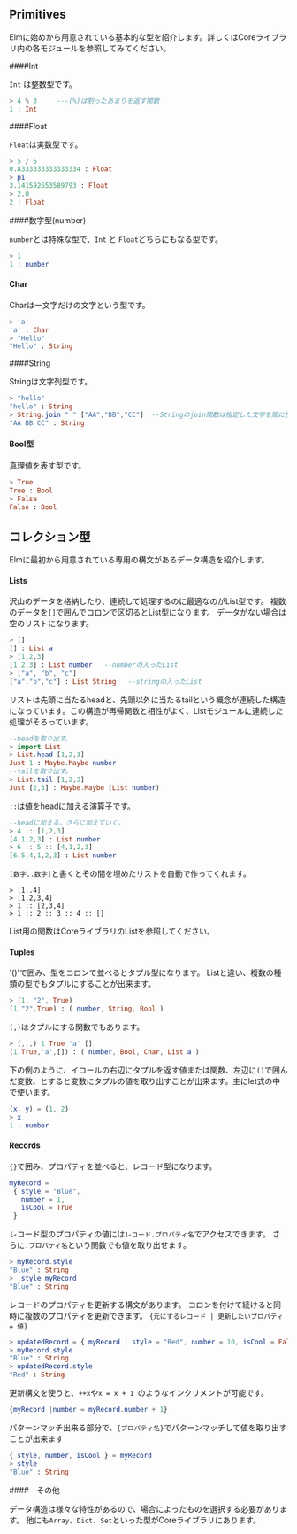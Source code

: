 ## Primitives

Elmに始めから用意されている基本的な型を紹介します。詳しくはCoreライブラリ内の各モジュールを参照してみてください。

####Int

`Int` は整数型です。

```elm
> 4 % 3     ---(%)は割ったあまりを返す関数
1 : Int
```

####Float

`Float`は実数型です。

```elm
> 5 / 6
0.8333333333333334 : Float
> pi
3.141592653589793 : Float
> 2.0
2 : Float
```

####数字型(number)

`number`とは特殊な型で、`Int` と `Float`どちらにもなる型です。

```elm
> 1
1 : number
```

#### Char

Charは一文字だけの文字という型です。

```elm
> 'a'
'a' : Char
> "Hello"
"Hello" : String
```

####String

Stringは文字列型です。

```elm
> "hello"
"hello" : String
> String.join " " ["AA","BB","CC"]  --Stringのjoin関数は指定した文字を間に挟んでListの文字をくっつける関数
"AA BB CC" : String
```


#### Bool型

真理値を表す型です。

```elm
> True
True : Bool
> False
False : Bool
```

## コレクション型

Elmに最初から用意されている専用の構文があるデータ構造を紹介します。

#### Lists

沢山のデータを格納したり、連続して処理するのに最適なのがList型です。
複数のデータを`[]`で囲んでコロンで区切るとList型になります。
データがない場合は空のリストになります。

```elm
> []
[] : List a
> [1,2,3]
[1,2,3] : List number   --numberの入ったList
> ["a", "b", "c"]
["a","b","c"] : List String   --stringの入ったList
```

リストは先頭に当たるheadと、先頭以外に当たるtailという概念が連続した構造になっています。この構造が再帰関数と相性がよく、Listモジュールに連続した処理がそろっています。

```elm
--headを取り出す。
> import List
> List.head [1,2,3]
Just 1 : Maybe.Maybe number
--tailを取り出す。
> List.tail [1,2,3]
Just [2,3] : Maybe.Maybe (List number)
```

`::`は値をheadに加える演算子です。

```elm
--headに加える。さらに加えていく。
> 4 :: [1,2,3]
[4,1,2,3] : List number
> 6 :: 5 :: [4,1,2,3]
[6,5,4,1,2,3] : List number
```

`[数字..数字]`と書くとその間を埋めたリストを自動で作ってくれます。

```
> [1..4]
> [1,2,3,4]
> 1 :: [2,3,4]   
> 1 :: 2 :: 3 :: 4 :: []
```

List用の関数はCoreライブラリのListを参照してください。

#### Tuples
'()'で囲み、型をコロンで並べるとタプル型になります。
Listと違い、複数の種類の型でもタプルにすることが出来ます。

```elm
> (1, "2", True)
(1,"2",True) : ( number, String, Bool )
```

`(,)`はタプルにする関数でもあります。

```elm
> (,,,) 1 True 'a' []
(1,True,'a',[]) : ( number, Bool, Char, List a )
```

下の例のように、イコールの右辺にタプルを返す値または関数、左辺に`()`で囲んだ変数、とすると変数にタプルの値を取り出すことが出来ます。主にlet式の中で使います。

```elm
(x, y) = (1, 2)
> x
1 : number
```

#### Records

`{}`で囲み、プロパティを並べると、レコード型になります。  

```elm
myRecord =
 { style = "Blue",
   number = 1,
   isCool = True
 }
```

レコード型のプロパティの値には`レコード.プロパティ名`でアクセスできます。
さらに`.プロパティ名`という関数でも値を取り出せます。

```elm
> myRecord.style
"Blue" : String
> .style myRecord
"Blue" : String
```

レコードのプロパティを更新する構文があります。
コロンを付けて続けると同時に複数のプロパティを更新できます。
`{元にするレコード | 更新したいプロパティ = 値}`

```elm
> updatedRecord = { myRecord | style = "Red", number = 10, isCool = False }
> myRecord.style
"Blue" : String
> updatedRecord.style
"Red" : String
```

更新構文を使うと、`++x`や`x = x + 1 `のようなインクリメントが可能です。

```elm
{myRecord |number = myRecord.number + 1}
```

パターンマッチ出来る部分で、`{プロパティ名}`でパターンマッチして値を取り出すことが出来ます

```elm
{ style, number, isCool } = myRecord
> style
"Blue" : String
```

####　その他

データ構造は様々な特性があるので、場合によったものを選択する必要があります。
他にも`Array`、`Dict`、`Set`といった型がCoreライブラリにあります。
